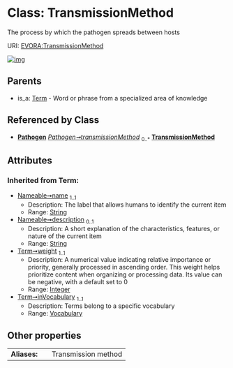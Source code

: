 
# Class: TransmissionMethod

The process by which the pathogen spreads between hosts

URI: [EVORA:TransmissionMethod](https://evora-project.eu/TransmissionMethod)


[![img](https://yuml.me/diagram/nofunky;dir:TB/class/[Vocabulary],[Pathogen]++-%20transmissionMethod%200..*>[TransmissionMethod&#124;weight(i):integer;name(i):string;description(i):string%20%3F],[Term]^-[TransmissionMethod],[Term],[Pathogen])](https://yuml.me/diagram/nofunky;dir:TB/class/[Vocabulary],[Pathogen]++-%20transmissionMethod%200..*>[TransmissionMethod&#124;weight(i):integer;name(i):string;description(i):string%20%3F],[Term]^-[TransmissionMethod],[Term],[Pathogen])

## Parents

 *  is_a: [Term](Term.md) - Word or phrase from a specialized area of knowledge

## Referenced by Class

 *  **[Pathogen](Pathogen.md)** *[Pathogen➞transmissionMethod](Pathogen_transmissionMethod.md)*  <sub>0..\*</sub>  **[TransmissionMethod](TransmissionMethod.md)**

## Attributes


### Inherited from Term:

 * [Nameable➞name](Nameable_name.md)  <sub>1..1</sub>
     * Description: The label that allows humans to identify the current item
     * Range: [String](types/String.md)
 * [Nameable➞description](Nameable_description.md)  <sub>0..1</sub>
     * Description: A short explanation of the characteristics, features, or nature of the current item
     * Range: [String](types/String.md)
 * [Term➞weight](Term_weight.md)  <sub>1..1</sub>
     * Description: A numerical value indicating relative importance or priority, generally processed in ascending order. This weight helps prioritize content when organizing or processing data. Its value can be negative, with a default set to 0
     * Range: [Integer](types/Integer.md)
 * [Term➞inVocabulary](Term_inVocabulary.md)  <sub>1..1</sub>
     * Description: Terms belong to a specific vocabulary
     * Range: [Vocabulary](Vocabulary.md)

## Other properties

|  |  |  |
| --- | --- | --- |
| **Aliases:** | | Transmission method |